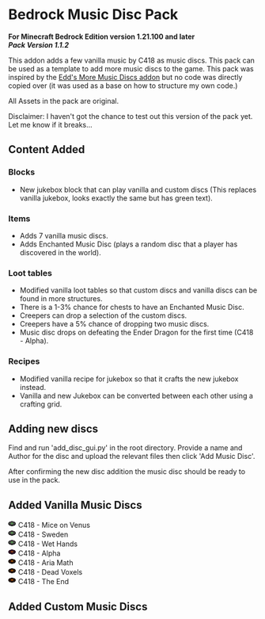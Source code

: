 # Bedrock Music Disc Pack

**For Minecraft Bedrock Edition version 1.21.100 and later**  
***Pack Version 1.1.2***

This addon adds a few vanilla music by C418 as music discs. This pack can be used as a template to add more music discs to the game. This pack was inspired by the [Edd's More Music Discs addon](https://mcpedl.com/edds-more-music-discs/) but no code was directly copied over (it was used as a base on how to structure my own code.)

All Assets in the pack are original.

Disclaimer: I haven't got the chance to test out this version of the pack yet. Let me know if it breaks...




## Content Added
### Blocks
- New jukebox block that can play vanilla and custom discs (This replaces vanilla jukebox, looks exactly the same but has green text).

### Items
- Adds 7 vanilla music discs.
- Adds Enchanted Music Disc (plays a random disc that a player has discovered in the world).

### Loot tables
- Modified vanilla loot tables so that custom discs and vanilla discs can be found in more structures.
- There is a 1-3% chance for chests to have an Enchanted Music Disc.
- Creepers can drop a selection of the custom discs.
- Creepers have a 5% chance of dropping two music discs.
- Music disc drops on defeating the Ender Dragon for the first time (C418 - Alpha).

### Recipes
- Modified vanilla recipe for jukebox so that it crafts the new jukebox instead.
- Vanilla and new Jukebox can be converted between each other using a crafting grid.



## Adding new discs
<!-- The python script I used to add discs is a bit rudimentary but worked well for what I needed. I might make a better script do add discs in the future.

1. Add disc texture in directory ['disc_pack_RP/textures/items/jjj_custom_discs'](./disc_pack_RP/textures/items/jjj_custom_discs/). Preferably 16x16 but other sizes can work.
2. Add OGG Verbose audio file to ['disc_pack_RP/sounds/music/game/records'](./disc_pack_RP/sounds//music/game/records/).
3. In the root folder find and run 'add_new_disc.py'.
4. Follow command line instructions. -->

Find and run 'add_disc_gui.py' in the root directory. Provide a name and Author for the disc and upload the relevant files then click 'Add Music Disc'.

After confirming the new disc addition the music disc should be ready to use in the pack.




## Added Vanilla Music Discs
![](./disc_pack_RP/textures/items/jjj_custom_discs/volume_alpha.png)
C418 - Mice on Venus  
![](./disc_pack_RP/textures/items/jjj_custom_discs/volume_alpha.png)
C418 - Sweden  
![](./disc_pack_RP/textures/items/jjj_custom_discs/volume_alpha.png)
C418 - Wet Hands  
![](./disc_pack_RP/textures/items/jjj_custom_discs/alpha.png)
C418 - Alpha  
![](./disc_pack_RP/textures/items/jjj_custom_discs/volume_beta.png)
C418 - Aria Math  
![](./disc_pack_RP/textures/items/jjj_custom_discs/volume_beta.png)
C418 - Dead Voxels  
![](./disc_pack_RP/textures/items/jjj_custom_discs/volume_beta.png)
C418 - The End




## Added Custom Music Discs